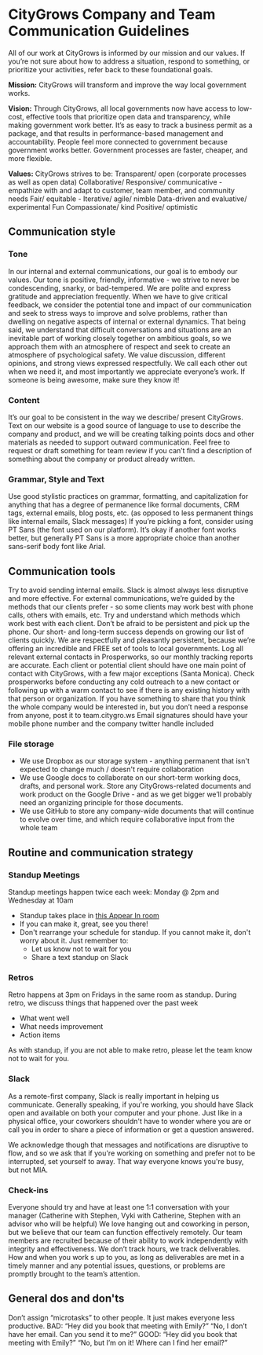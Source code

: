 # CityGrows Company and Team Communication Guidelines

All of our work at CityGrows is informed by our mission and our values.  If you’re not sure about how to address a situation, respond to something, or prioritize your activities, refer back to these foundational goals.  

**Mission:** CityGrows will transform and improve the way local government works.

**Vision:**  Through CityGrows, all local governments now have access to low-cost, effective tools that prioritize open data and transparency, while making government work better.  It’s as easy to track a business permit as a package, and that results in performance-based management and accountability. People feel more connected to government because government works better.  Government processes are faster, cheaper, and more flexible.

**Values:** CityGrows strives to be:
Transparent/ open (corporate processes as well as open data)
Collaborative/ Responsive/ communicative - empathize with and adapt to customer, team member, and community needs
Fair/ equitable - 
Iterative/ agile/ nimble
Data-driven and evaluative/ experimental
Fun
Compassionate/ kind
Positive/ optimistic

## Communication style
### Tone

In our internal and external communications, our goal is to embody our values.  Our tone is positive, friendly, informative - we strive to never be condescending, snarky, or bad-tempered.  We are polite and express gratitude and appreciation frequently.  When we have to give critical feedback, we consider the potential tone and impact of our communication and seek to stress ways to improve and solve problems, rather than dwelling on negative aspects of internal or external dynamics.  That being said, we understand that difficult conversations and situations are an inevitable part of working closely together on ambitious goals, so we approach them with an atmosphere of respect and seek to create an atmosphere of psychological safety.  We value discussion, different opinions, and strong views expressed respectfully.  We call each other out when we need it, and most importantly we appreciate everyone’s work. If someone is being awesome, make sure they know it! 

### Content
It’s our goal to be consistent in the way we describe/ present CityGrows.  Text on our website is a good source of language to use to describe the company and product, and we will be creating talking points docs and other materials as needed to support outward communication.  Feel free to request or draft something for team review if you can’t find a description of something about the company or product already written.

### Grammar, Style and Text

Use good stylistic practices on grammar, formatting, and capitalization for anything that has a degree of permanence like formal documents, CRM tags, external emails, blog posts, etc. (as opposed to less permanent things like internal emails, Slack messages)
If you’re picking a font, consider using PT Sans (the font used on our platform). It’s okay if another font works better, but generally PT Sans is a more appropriate choice than another sans-serif body font like Arial.

## Communication tools

Try to avoid sending internal emails. Slack is almost always less disruptive and more effective.
For external communications, we’re guided by the methods that our clients prefer - so some clients may work best with phone calls, others with emails, etc.  Try and understand which methods which work best with each client.
Don’t be afraid to be persistent and pick up the phone.  Our short- and long-term success depends on growing our list of clients quickly.  We are respectfully and pleasantly persistent, because we’re offering an incredible and FREE set of tools to local governments.
Log all relevant external contacts in Prosperworks, so our monthly tracking reports are accurate.
Each client or potential client should have one main point of contact with CityGrows, with a few major exceptions (Santa Monica).  Check prosperworks before conducting any cold outreach to a new contact or following up with a warm contact to see if there is any existing history with that person or organization.
If you have something to share that you think the whole company would be interested in, but you don’t need a response from anyone, post it to team.citygro.ws
Email signatures should have your mobile phone number and the company twitter handle included

### File storage

- We use Dropbox as our storage system - anything permanent that isn't expected to change much / doesn't require collaboration
- We use Google docs to collaborate on our short-term working docs, drafts, and personal work.  Store any CityGrows-related documents and work product on the Google Drive - and as we get bigger we’ll probably need an organizing principle for those documents.
- We use GitHub to store any company-wide documents that will continue to evolve over time, and which require collaborative input from the whole team

## Routine and communication strategy
### Standup Meetings
Standup meetings happen twice each week: Monday @ 2pm and Wednesday at 10am
- Standup takes place in [this Appear In room](https://appear.in/citygrows)
- If you can make it, great, see you there!
- Don't rearrange your schedule for standup. If you cannot make it, don't worry about it. Just remember to:
  - Let us know not to wait for you
  - Share a text standup on Slack

### Retros
Retro happens at 3pm on Fridays in the same room as standup. During retro, we discuss things that happened over the past week
- What went well
- What needs improvement
- Action items

As with standup, if you are not able to make retro, please let the team know not to wait for you.

### Slack
As a remote-first company, Slack is really important in helping us communicate. Generally speaking, if you're working, you should have Slack open and available on both your computer and your phone. Just like in a physical office, your coworkers shouldn't have to wonder where you are or call you in order to share a piece of information or get a question answered.

We acknowledge though that messages and notifications are disruptive to flow, and so we ask that if you're working on something and prefer not to be interrupted, set yourself to away. That way everyone knows you're busy, but not MIA.

### Check-ins
Everyone should try and have at least one 1:1 conversation with your manager (Catherine with Stephen, Vyki with Catherine, Stephen with an advisor who will be helpful)
We love hanging out and coworking in person, but we believe that our team can function effectively remotely.
Our team members are recruited because of their ability to work independently with integrity and effectiveness. We don’t track hours, we track deliverables. How and when you work s up to you, as long as deliverables are met in a timely manner and any potential issues, questions, or problems are promptly brought to the team’s attention.

## General dos and don'ts
Don’t assign “microtasks” to other people. It just makes everyone less productive.
BAD: “Hey did you book that meeting with Emily?” “No, I don’t have her email. Can you send it to me?”
GOOD: “Hey did you book that meeting with Emily?” “No, but I’m on it! Where can I find her email?”
